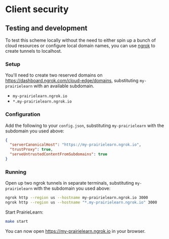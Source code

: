 # Client security

## Testing and development

To test this scheme locally without the need to either spin up a bunch of cloud resources or configure local domain names, you can use [ngrok](https://ngrok.com) to create tunnels to localhost.

### Setup

You'll need to create two reserved domains on https://dashboard.ngrok.com/cloud-edge/domains, substituting `my-prairielearn` with an available subdomain.

- `my-prairielearn.ngrok.io`
- `*.my-prairielearn.ngrok.io`

### Configuration

Add the following to your `config.json`, substituting `my-prairielearn` with the subdomain you used above:

```json
{
  "serverCanonicalHost": "https://my-prairielearn.ngrok.io",
  "trustProxy": true,
  "serveUntrustedContentFromSubdomains": true
}
```

### Running

Open up two ngrok tunnels in separate terminals, substituting `my-prairielearn` with the subdomain you used above:

```sh
ngrok http --region us --hostname my-prairielearn.ngrok.io 3000
ngrok http --region us --hostname "*.my-prairielearn.ngrok.io" 3000
```

Start PrairieLearn:

```sh
make start
```

You can now open https://my-prairielearn.ngrok.io in your browser.
